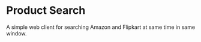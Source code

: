 # Product Search

A simple web client for searching Amazon and Flipkart at same time in same window.